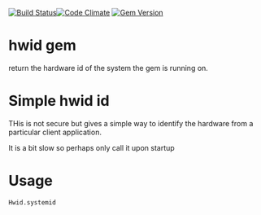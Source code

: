 [![Build Status](https://travis-ci.org/semdinsp/hwid.svg?branch=master)](https://travis-ci.org/semdinsp/hwid)[![Code Climate](https://codeclimate.com/github/semdinsp/hwid/badges/gpa.svg)](https://codeclimate.com/github/semdinsp/hwid)
[![Gem Version](https://badge.fury.io/rb/hwid.png)](http://badge.fury.io/rb/hwid)

hwid gem
============

return the hardware id of the system the gem is running on.

Simple hwid id
=====================
THis is not secure but gives  a simple way to identify the hardware from a particular client application.

It is a bit slow so perhaps only call it upon startup

Usage
=======

    Hwid.systemid
    
